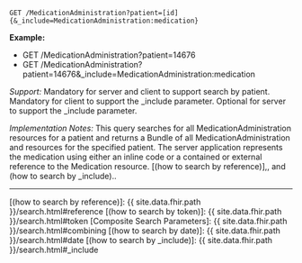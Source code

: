 
`GET /MedicationAdministration?patient=[id]{&_include=MedicationAdministration:medication}`

**Example:**

-  GET /MedicationAdministration?patient=14676
-  GET /MedicationAdministration?patient=14676&_include=MedicationAdministration:medication

*Support:* Mandatory for server and client to support search by patient. Mandatory for client to support the _include parameter. Optional for server to support the _include parameter.

*Implementation Notes:*   This query searches for all MedicationAdministration resources for a patient and returns a Bundle of all MedicationAdministration and resources for the specified patient. The server application represents the medication using either an inline code or a contained or external reference to the Medication resource. [(how to search by reference)],, and (how to search by _include)..

-------

  [(how to search by reference)]: {{ site.data.fhir.path }}/search.html#reference
  [(how to search by token)]: {{ site.data.fhir.path }}/search.html#token
  [Composite Search Parameters]: {{ site.data.fhir.path }}/search.html#combining
  [(how to search by date)]: {{ site.data.fhir.path }}/search.html#date
  [(how to search by _include)]: {{ site.data.fhir.path }}/search.html#_include
